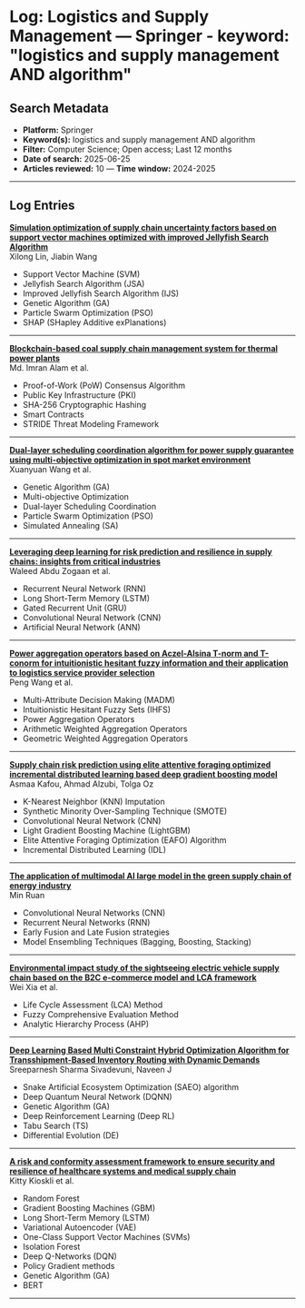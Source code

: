 # Log: Logistics and Supply Management — Springer - keyword: "logistics and supply management AND algorithm"

## Search Metadata

- **Platform:** Springer
- **Keyword(s):** logistics and supply management AND algorithm
- **Filter:** Computer Science; Open access; Last 12 months
- **Date of search:** 2025-06-25
- **Articles reviewed:** 10
— **Time window:** 2024-2025

---

## Log Entries

**[Simulation optimization of supply chain uncertainty factors based on support vector machines optimized with improved Jellyfish Search Algorithm](https://doi.org/10.1007/s10791-025-09501-9)**  
Xilong Lin, Jiabin Wang  
- Support Vector Machine (SVM)  
- Jellyfish Search Algorithm (JSA)  
- Improved Jellyfish Search Algorithm (IJS)  
- Genetic Algorithm (GA)  
- Particle Swarm Optimization (PSO)  
- SHAP (SHapley Additive exPlanations)  

---

**[Blockchain-based coal supply chain management system for thermal power plants](https://doi.org/10.1007/s10791-025-09512-6)**  
Md. Imran Alam et al. 
- Proof-of-Work (PoW) Consensus Algorithm  
- Public Key Infrastructure (PKI)  
- SHA-256 Cryptographic Hashing  
- Smart Contracts  
- STRIDE Threat Modeling Framework  

---

**[Dual-layer scheduling coordination algorithm for power supply guarantee using multi-objective optimization in spot market environment](https://doi.org/10.1186/s42162-025-00485-w)**  
Xuanyuan Wang et al. 
- Genetic Algorithm (GA)  
- Multi-objective Optimization  
- Dual-layer Scheduling Coordination  
- Particle Swarm Optimization (PSO)  
- Simulated Annealing (SA)  

---

**[Leveraging deep learning for risk prediction and resilience in supply chains: insights from critical industries](https://doi.org/10.1186/s40537-025-01143-4)**  
Waleed Abdu Zogaan et al. 
- Recurrent Neural Network (RNN)  
- Long Short-Term Memory (LSTM)  
- Gated Recurrent Unit (GRU)  
- Convolutional Neural Network (CNN)  
- Artificial Neural Network (ANN)  

---

**[Power aggregation operators based on Aczel-Alsina T-norm and T-conorm for intuitionistic hesitant fuzzy information and their application to logistics service provider selection](https://link.springer.com/article/10.1007/s10462-025-11155-4)**  
Peng Wang et al.  
- Multi-Attribute Decision Making (MADM)  
- Intuitionistic Hesitant Fuzzy Sets (IHFS)  
- Power Aggregation Operators  
- Arithmetic Weighted Aggregation Operators  
- Geometric Weighted Aggregation Operators  

---

**[Supply chain risk prediction using elite attentive foraging optimized incremental distributed learning based deep gradient boosting model](https://doi.org/10.1007/s10791-025-09625-y)** 
Asmaa Kafou, Ahmad Alzubi, Tolga Oz 
- K-Nearest Neighbor (KNN) Imputation  
- Synthetic Minority Over-Sampling Technique (SMOTE)  
- Convolutional Neural Network (CNN)  
- Light Gradient Boosting Machine (LightGBM)  
- Elite Attentive Foraging Optimization (EAFO) Algorithm  
- Incremental Distributed Learning (IDL)  

---

**[The application of multimodal AI large model in the green supply chain of energy industry](https://doi.org/10.1186/s42162-024-00402-7)**  
Min Ruan  
- Convolutional Neural Networks (CNN)  
- Recurrent Neural Networks (RNN)  
- Early Fusion and Late Fusion strategies  
- Model Ensembling Techniques (Bagging, Boosting, Stacking)  

---

**[Environmental impact study of the sightseeing electric vehicle supply chain based on the B2C e-commerce model and LCA framework](https://doi.org/10.1186/s42162-024-00446-9)**  
Wei Xia et al.  
- Life Cycle Assessment (LCA) Method  
- Fuzzy Comprehensive Evaluation Method  
- Analytic Hierarchy Process (AHP)

---

**[Deep Learning Based Multi Constraint Hybrid Optimization Algorithm for Transshipment-Based Inventory Routing with Dynamic Demands](https://doi.org/10.1007/s44227-024-00048-7)**  
Sreeparnesh Sharma Sivadevuni, Naveen J 
- Snake Artificial Ecosystem Optimization (SAEO) algorithm  
- Deep Quantum Neural Network (DQNN)  
- Genetic Algorithm (GA)  
- Deep Reinforcement Learning (Deep RL)  
- Tabu Search (TS)  
- Differential Evolution (DE)  

---

**[A risk and conformity assessment framework to ensure security and resilience of healthcare systems and medical supply chain](https://doi.org/10.1007/s10207-025-01009-z)**  
Kitty Kioskli et al. 
- Random Forest  
- Gradient Boosting Machines (GBM)  
- Long Short-Term Memory (LSTM)  
- Variational Autoencoder (VAE)  
- One-Class Support Vector Machines (SVMs)  
- Isolation Forest  
- Deep Q-Networks (DQN)  
- Policy Gradient methods  
- Genetic Algorithm (GA)  
- BERT  

---
